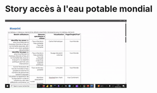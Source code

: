 # Story accès à l'eau potable mondial

![blueprint](https://github.com/Torkiell-Angoria/Tableau--Story-sur-l-acces-l-eau-potable-mondial/blob/main/img/blueprint.gif)
